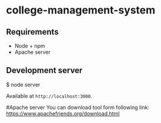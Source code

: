 # college-management-system
## Requirements

* Node + npm
* Apache server
## Development server
  $ node server

Available at `http://localhost:3000`. 

#Apache server
You can download tool form following link:
https://www.apachefriends.org/download.html
